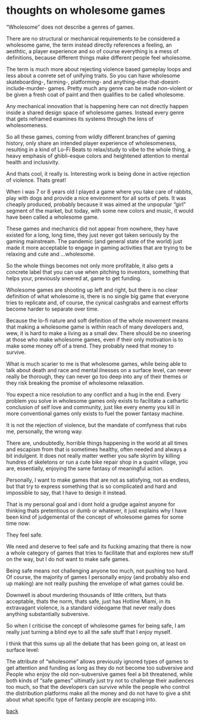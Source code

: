 <h1>thoughts on wholesome games</h1>

“Wholesome” does not describe a genres of games.

There are no structural or mechanical requirements to be considered a wholesome game, the term instead directly references a feeling, an aesthtic, a player experience and so of course everything is a mess of definitions, because different things make different people feel wholesome.

The term is much more about rejecting violence based gameplay loops and less about a conrete set of unifying traits. So you can have wholesome skateboarding-, farming-, platforming- and anything-else-that-doesnt-include-murder- games. 
Pretty much any genre can be made non-violent or be given a fresh coat of paint and then qualifies to be called wholesome.

Any mechanical innovation that is happening here can not directly happen inside a shared design space of wholesome games. Instead every genre that gets reframed examines its systems through the lens of wholesomeness.

So all these games, coming from wildly different branches of gaming history, only share an intended player experience of wholesomeness, resulting in a kind of Lo-Fi Beats to relax/study to vibe to the whole thing, a heavy emphasis of ghibli-esque colors and heightened attention to mental health and inclusivity.

And thats cool, it really is. Interesting work is being done in active rejection of violence. Thats great!


When i was 7 or 8 years old I played a game where you take care of rabbits, play with dogs and provide a nice environment for all sorts of pets. It was cheaply produced, probably because it was aimed at the unpopular “girl” segment of the market, but today, with some new colors and music, it would have been called a wholesome game.

These games and mechanics did not appear from nowhere, they have existed for a long, long time, they just never got taken seriously by the gaming mainstream. The pandemic (and general state of the world) just made it more acceptable to engage in gaming activities that are trying to be relaxing and cute and …wholesome.

So the whole things becomes not only more profitable, it also gets a concrete label that you can use when pitching to investors, something that helps your, previously sneered at, game to get funding.

Wholesome games are shooting up left and right, but there is no clear definition of what wholesome is, there is no single big game that everyone tries to replicate and, of course, the cynical cashgrabs and earnest efforts become harder to separate over time.

Because the lo-fi nature and soft definition of the whole movement means that making a wholesome game is within reach of many developers and, wew, it is hard to make a living as a small dev. There should be no sneering at those who make wholesome games, even if their only motivation is to make some money off of a trend. They probably need that money to survive.

What is much scarier to me is that wholesome games, while being able to talk about death and race and mental ilnesses on a surface level, can never really be thorough, they can never go too deep into any of their themes or they risk breaking the promise of wholesome relaxation.

You expect a nice resolution to any conflict and a hug in the end. Every problem you solve in wholesome games only exists to facilitate a cathartic conclusion of self love and community, just like every enemy you kill in more conventional games only exists to fuel the power fantasy machine.

It is not the rejection of violence, but the mandate of comfyness that rubs me, personally, the wrong way.

There are, undoubtedly, horrible things happening in the world at all times and escapism from that is sometimes healthy, often needed and always a bit indulgent. It does not really matter wether you safe skyrim by killing hundres of skeletons or run a cute bike repair shop in a quaint village, you are, essentially, enjoying the same fantasy of meaningful action.

Personally, I want to make games that are not as satisfying, not as endless, but that try to express something that is so complicated and hard and impossible to say, that I have to design it instead.

That is my personal goal and i dont hold a grudge against anyone for thinking thats pretentious or dumb or whatever, it just explains why I have been kind of judgemental of the concept of wholesome games for some time now:

They feel safe.

We need and deserve to feel safe and its fucking amazing that there is now a whole category of games that tries to facilitate that and explores new stuff on the way, but I do not want to make safe games.

Being safe means not challenging anyone too much, not pushing too hard.
Of course, the majority of games I personally enjoy (and probably also end up making) are not really pushing the envelope of what games could be.

Downwell is about murdering thousands of little critters, but thats acceptable, thats the norm, thats safe, just has Hotline Miami, in its extravagant violence, is a standard videogame that never really does anything substantially subversive.


So when I criticise the concept of wholesome games for being safe, I am really just turning a blind eye to all the safe stuff that I enjoy myself.

I think that this sums up all the debate that has been going on, at least on surface level:

The attribute of “wholesome” allows previously ignored types of games to get attention and funding as long as they do not become too subversive and People who enjoy the old non-subversive games feel a bit threatened, while both kinds of “safe games” ultimatly just try not to challenge their audiences too much, so that the developers can survive while the people who control the distribution platforms make all the money and do not have to give a shit about what specific type of fantasy people are escaping into.

[back](thinking)

